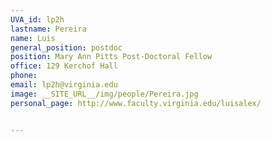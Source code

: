 ```yaml
---
UVA_id: lp2h
lastname: Pereira
name: Luis
general_position: postdoc
position: Mary Ann Pitts Post-Doctoral Fellow
office: 129 Kerchof Hall
phone:
email: lp2h@virginia.edu
image: __SITE_URL__/img/people/Pereira.jpg
personal_page: http://www.faculty.virginia.edu/luisalex/


---
```

